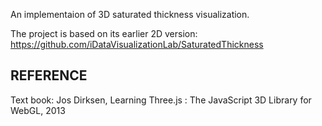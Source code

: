 An implementaion of 3D saturated thickness visualization.

The project is based on its earlier 2D version:
https://github.com/iDataVisualizationLab/SaturatedThickness


## REFERENCE

Text book: Jos Dirksen, Learning Three.js : The JavaScript 3D Library for WebGL, 2013


